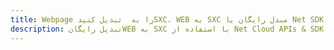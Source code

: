 ---title: Webpage را به  تبدیل کنیدSXC، WEB به SXC مبدل رایگان یا Net SDKdescription: تبدیل رایگانWEB به SXC با استفاده از Net Cloud APIs & SDK همچنین اسناد PDF را در Cloud ایجاد، ویرایش و رندر کنید.---